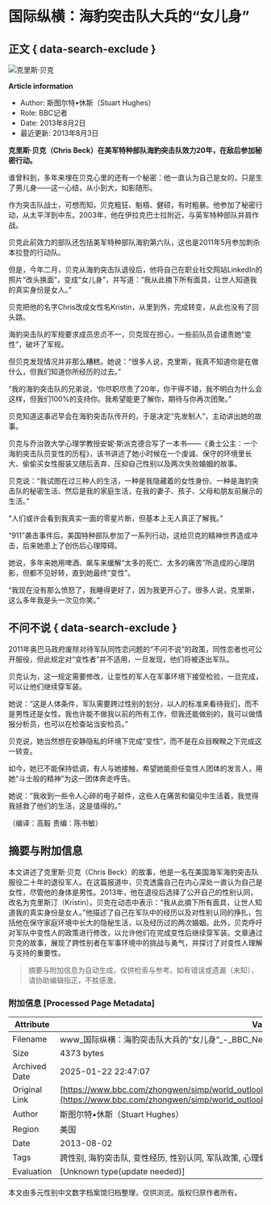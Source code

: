 # 国际纵横：海豹突击队大兵的“女儿身”

## 正文 { data-search-exclude }


![克里斯·贝克](https://ichef.bbci.co.uk/ace/ws/640/amz/worldservice/live/assets/images/2013/08/02/130802133307_kristin_512x288_kristinbeck_nocredit.jpg.webp)

**Article information**

- Author: 斯图尔特•休斯（Stuart Hughes）
- Role: BBC记者
- Date: 2013年8月2日
- 最近更新: 2013年8月3日

**克里斯·贝克（Chris Beck）在美军特种部队海豹突击队效力20年，在敌后参加秘密行动。**

谁曾料到，多年来埋在贝克心里的还有一个秘密：他一直认为自己是女的，只是生了男儿身——这一心结，从小到大，如影随形。

作为突击队战士，可想而知，贝克粗狂、魁梧、健硕，有时粗暴。他参加了秘密行动，从太平洋到中东。2003年，他在伊拉克巴士拉附近，与英军特种部队并肩作战。

贝克此前效力的部队还包括美军特种部队海豹第六队，这也是2011年5月参加刺杀本拉登的行动队。

但是，今年二月，贝克从海豹突击队退役后，他将自己在职业社交网站LinkedIn的照片“改头换面”，变成“女儿身”，并写道：“我从此摘下所有面具，让世人知道我的真实身份是女人。”

贝克把他的名字Chris改成女性名Kristin，从里到外，完成转变，从此也没有了回头路。

海豹突击队的军规要求成员忠贞不一，贝克现在担心，一些前队员会谴责她“变性”，破坏了军规。

但贝克发现情况并非那么糟糕。她说：“很多人说，克里斯，我真不知道你是在做什么，但我们知道你所经历的过去。”

“我的海豹突击队的兄弟说，‘你尽职尽责了20年，你干得不错，我不明白为什么会这样，但我们100%的支持你。我希望能更了解你，期待与你再次团聚。”

贝克知道这事迟早会在海豹突击队传开的，于是决定“先发制人”，主动讲出她的故事。

贝克与乔治敦大学心理学教授安妮·斯派克德合写了一本书——《勇士公主：一个海豹突击队员变性的历程》，该书讲述了她小时候在一个虔诚、保守的环境里长大、偷偷买女性服装又随后丢弃、压抑自己性别以及两次失败婚姻的故事。

贝克说：“我试图在过三种人的生活，一种是我隐藏着的女性身份、一种是海豹突击队的秘密生活、然后是我的家庭生活，在我的妻子、孩子、父母和朋友前展示的生活。”

“人们或许会看到我真实一面的零星片断，但基本上无人真正了解我。”

“911”袭击事件后，美国特种部队参加了一系列行动，这给贝克的精神世界造成冲击，后来她患上了创伤后心理障碍。

她说，多年来她用啤酒、飙车来缓解“太多的死亡、太多的痛苦”所造成的心理阴影，但都不见好转，直到她最终“变性”。

“我现在没有那么愤怒了，我睡得更好了，因为我更开心了。很多人说，克里斯，这么多年我是头一次见你笑。”

## 不问不说 { data-search-exclude }

2011年奥巴马政府废除对待军队同性恋问题的“不问不说”的政策，同性恋者也可公开服役，但此规定对“变性者”并不适用，一旦发现，他们将被逐出军队。

贝克认为，这一规定需要修改，让变性的军人在军事环境下接受检验，一旦完成，可以让他们继续穿军装。

她说：“这是人体条件，军队需要跨过性别的划分，以人的标准来看待我们，而不是男性还是女性。我也许能不做我以前的所有工作，但我还能做别的，我可以做情报分析员，也可以在检查站当安检员。”

贝克说，她当然想在安静隐私的环境下完成“变性”，而不是在众目睽睽之下完成这一转变。

如今，她已不能保持低调，有人与她接触，希望她能担任变性人团体的发言人，用她“斗士般的精神”为这一团体奔走呼告。

她说：“我收到一些令人心碎的电子邮件，这些人在痛苦和偏见中生活着，我觉得我拯救了他们的生活，这是值得的。”

（编译：高毅 责编：陈书敏）
<!-- tcd_original_link https://www.bbc.com/zhongwen/simp/world_outlook/2013/08/130803_world_outlook_seal_transgender -->


## 摘要与附加信息

<!-- tcd_abstract -->
本文讲述了克里斯·贝克（Chris Beck）的故事，他是一名在美国海军海豹突击队服役二十年的退役军人。在这篇报道中，贝克透露自己在内心深处一直认为自己是女性，尽管他的身体是男性。2013年，他在退役后选择了公开自己的性别认同，改名为克里斯汀（Kristin）。贝克在动态中表示：“我从此摘下所有面具，让世人知道我的真实身份是女人。”他描述了自己在军队中的经历以及对性别认同的挣扎，包括他在保守家庭环境中长大的隐秘生活，以及经历过的两次婚姻。此外，贝克呼吁对军队中变性人的政策进行修改，以允许他们在完成变性后继续穿军装。文章通过贝克的故事，展现了跨性别者在军事环境中的挑战与勇气，并探讨了对变性人理解与支持的重要性。
<!-- tcd_abstract_end -->

> 摘要与附加信息为自动生成，仅供检索与参考。如有错误或遗漏（未知），请协助编辑指正，不胜感激。

### 附加信息 [Processed Page Metadata]

| Attribute       | Value                                  |
|-----------------|----------------------------------------|
| Filename        | www_国际纵横：海豹突击队大兵的“女儿身”_-_BBC_News_中文.md                             |
| Size            | 4373 bytes                           |
| Archived Date   | 2025-01-22 22:47:07                             |
| Original Link   | [https://www.bbc.com/zhongwen/simp/world_outlook/2013/08/130803_world_outlook_seal_transgender](https://www.bbc.com/zhongwen/simp/world_outlook/2013/08/130803_world_outlook_seal_transgender)                       |
| Author          | 斯图尔特•休斯（Stuart Hughes）                               |
| Region          | 美国                               |
| Date            | 2013-08-02                                 |
| Tags            | 跨性别, 海豹突击队, 变性经历, 性别认同, 军队政策, 心理健康, 个人故事, 社会接纳, 法律与权利, 女性身份                                 |
| Evaluation            | [Unknown type(update needed)]                                 |
<!-- tcd_table_end -->

本文由多元性别中文数字档案馆归档整理，仅供浏览。版权归原作者所有。
